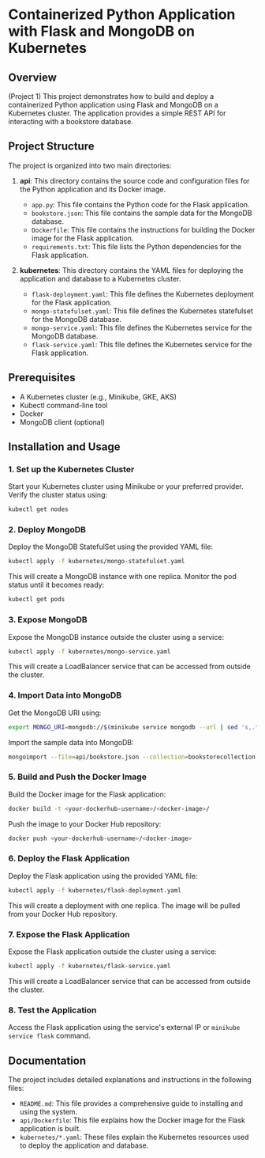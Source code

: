 # Containerized Python Application with Flask and MongoDB on Kubernetes

## Overview

(Project 1)
This project demonstrates how to build and deploy a containerized Python application using Flask and MongoDB on a Kubernetes cluster. The application provides a simple REST API for interacting with a bookstore database.

## Project Structure

The project is organized into two main directories:

1.  **api**: This directory contains the source code and configuration files for the Python application and its Docker image.
    *   `app.py`: This file contains the Python code for the Flask application.
    *   `bookstore.json`: This file contains the sample data for the MongoDB database.
    *   `Dockerfile`: This file contains the instructions for building the Docker image for the Flask application.
    *   `requirements.txt`: This file lists the Python dependencies for the Flask application.

2.  **kubernetes**: This directory contains the YAML files for deploying the application and database to a Kubernetes cluster.
    *   `flask-deployment.yaml`: This file defines the Kubernetes deployment for the Flask application.
    *   `mongo-statefulset.yaml`: This file defines the Kubernetes statefulset for the MongoDB database.
    *   `mongo-service.yaml`: This file defines the Kubernetes service for the MongoDB database.
    *   `flask-service.yaml`: This file defines the Kubernetes service for the Flask application.

## Prerequisites

*   A Kubernetes cluster (e.g., Minikube, GKE, AKS)
*   Kubectl command-line tool
*   Docker
*   MongoDB client (optional)

## Installation and Usage

### 1. Set up the Kubernetes Cluster

Start your Kubernetes cluster using Minikube or your preferred provider. Verify the cluster status using:

```bash
kubectl get nodes
```

### 2. Deploy MongoDB

Deploy the MongoDB StatefulSet using the provided YAML file:

```bash
kubectl apply -f kubernetes/mongo-statefulset.yaml
```

This will create a MongoDB instance with one replica. Monitor the pod status until it becomes ready:

```bash
kubectl get pods
```

### 3. Expose MongoDB

Expose the MongoDB instance outside the cluster using a service:

```bash
kubectl apply -f kubernetes/mongo-service.yaml
```

This will create a LoadBalancer service that can be accessed from outside the cluster.

### 4. Import Data into MongoDB

Get the MongoDB URI using:

```bash
export MONGO_URI=mongodb://$(minikube service mongodb --url | sed 's,.*/,,')
```

Import the sample data into MongoDB:

```bash
mongoimport --file=api/bookstore.json --collection=bookstorecollection --uri=$MONGO_URI --jsonArray --db=bookstoredatabase
```

### 5. Build and Push the Docker Image

Build the Docker image for the Flask application:

```bash
docker build -t <your-dockerhub-username>/<docker-image>/
```

Push the image to your Docker Hub repository:

```bash
docker push <your-dockerhub-username>/<docker-image>
```

### 6. Deploy the Flask Application

Deploy the Flask application using the provided YAML file:

```bash
kubectl apply -f kubernetes/flask-deployment.yaml
```

This will create a deployment with one replica. The image will be pulled from your Docker Hub repository.

### 7. Expose the Flask Application

Expose the Flask application outside the cluster using a service:

```bash
kubectl apply -f kubernetes/flask-service.yaml
```

This will create a LoadBalancer service that can be accessed from outside the cluster.

### 8. Test the Application

Access the Flask application using the service's external IP or `minikube service flask` command.

## Documentation

The project includes detailed explanations and instructions in the following files:

*   `README.md`: This file provides a comprehensive guide to installing and using the system.
*   `api/Dockerfile`: This file explains how the Docker image for the Flask application is built.
*   `kubernetes/*.yaml`: These files explain the Kubernetes resources used to deploy the application and database.
